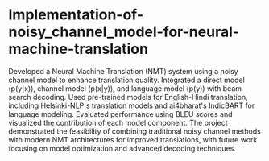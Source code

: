 # Implementation-of-noisy_channel_model-for-neural-machine-translation
Developed a Neural Machine Translation (NMT) system using a noisy channel model to enhance translation quality. Integrated a direct model (p(y|x)), channel model (p(x|y)), and language model (p(y)) with beam search decoding. Used pre-trained models for English-Hindi translation, including Helsinki-NLP's translation models and ai4bharat's IndicBART for language modeling. Evaluated performance using BLEU scores and visualized the contribution of each model component. The project demonstrated the feasibility of combining traditional noisy channel methods with modern NMT architectures for improved translations, with future work focusing on model optimization and advanced decoding techniques.
